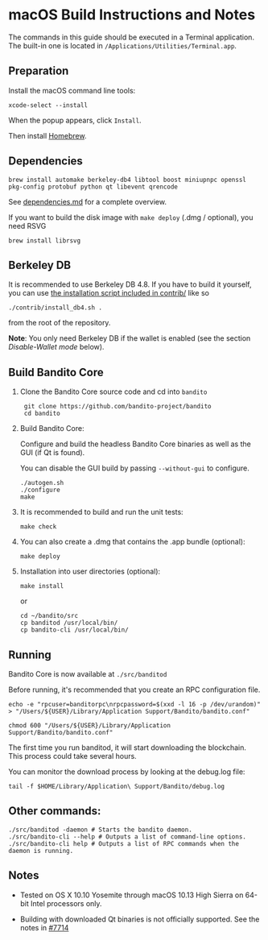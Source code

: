 macOS Build Instructions and Notes
====================================
The commands in this guide should be executed in a Terminal application.
The built-in one is located in `/Applications/Utilities/Terminal.app`.

Preparation
-----------
Install the macOS command line tools:

`xcode-select --install`

When the popup appears, click `Install`.

Then install [Homebrew](https://brew.sh).

Dependencies
----------------------

    brew install automake berkeley-db4 libtool boost miniupnpc openssl pkg-config protobuf python qt libevent qrencode

See [dependencies.md](dependencies.md) for a complete overview.

If you want to build the disk image with `make deploy` (.dmg / optional), you need RSVG

    brew install librsvg

Berkeley DB
-----------
It is recommended to use Berkeley DB 4.8. If you have to build it yourself,
you can use [the installation script included in contrib/](/contrib/install_db4.sh)
like so

```shell
./contrib/install_db4.sh .
```

from the root of the repository.

**Note**: You only need Berkeley DB if the wallet is enabled (see the section *Disable-Wallet mode* below).

Build Bandito Core
------------------------

1. Clone the Bandito Core source code and cd into `bandito`

        git clone https://github.com/bandito-project/bandito
        cd bandito

2.  Build Bandito Core:

    Configure and build the headless Bandito Core binaries as well as the GUI (if Qt is found).

    You can disable the GUI build by passing `--without-gui` to configure.

        ./autogen.sh
        ./configure
        make

3.  It is recommended to build and run the unit tests:

        make check

4.  You can also create a .dmg that contains the .app bundle (optional):

        make deploy

5.  Installation into user directories (optional):

        make install

    or

        cd ~/bandito/src
        cp banditod /usr/local/bin/
        cp bandito-cli /usr/local/bin/

Running
-------

Bandito Core is now available at `./src/banditod`

Before running, it's recommended that you create an RPC configuration file.

    echo -e "rpcuser=banditorpc\nrpcpassword=$(xxd -l 16 -p /dev/urandom)" > "/Users/${USER}/Library/Application Support/Bandito/bandito.conf"

    chmod 600 "/Users/${USER}/Library/Application Support/Bandito/bandito.conf"

The first time you run banditod, it will start downloading the blockchain. This process could take several hours.

You can monitor the download process by looking at the debug.log file:

    tail -f $HOME/Library/Application\ Support/Bandito/debug.log

Other commands:
-------

    ./src/banditod -daemon # Starts the bandito daemon.
    ./src/bandito-cli --help # Outputs a list of command-line options.
    ./src/bandito-cli help # Outputs a list of RPC commands when the daemon is running.

Notes
-----

* Tested on OS X 10.10 Yosemite through macOS 10.13 High Sierra on 64-bit Intel processors only.

* Building with downloaded Qt binaries is not officially supported. See the notes in [#7714](https://github.com/bitcoin/bitcoin/issues/7714)
